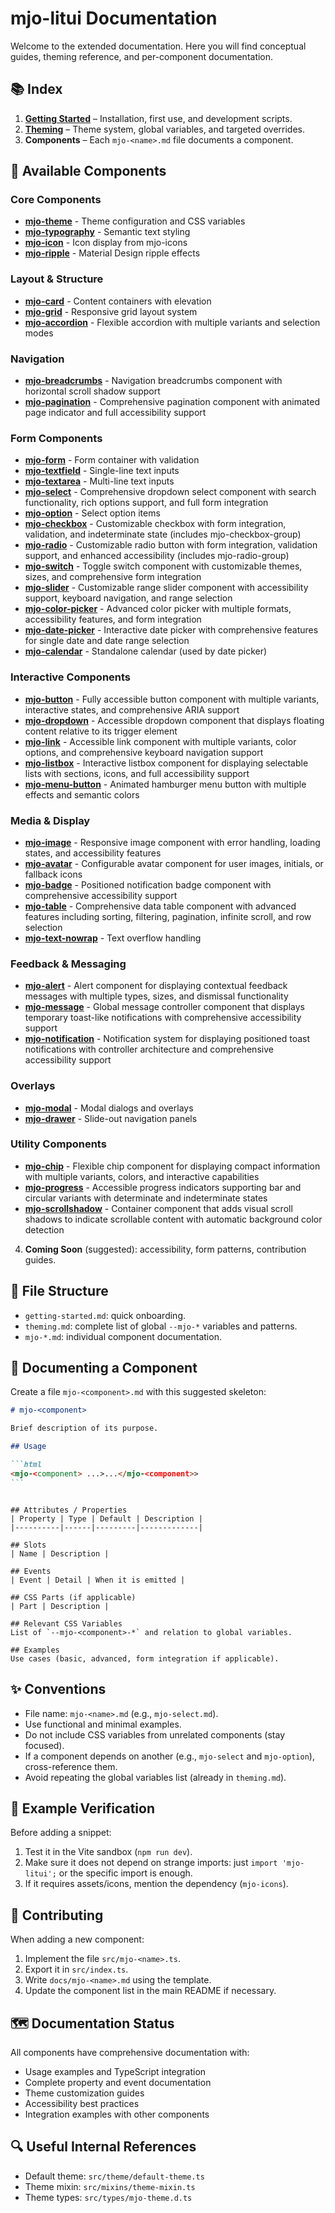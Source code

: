 # mjo-litui Documentation

Welcome to the extended documentation. Here you will find conceptual guides, theming reference, and per-component documentation.

## 📚 Index

1. **[Getting Started](getting-started.md)** – Installation, first use, and development scripts.
2. **[Theming](theming.md)** – Theme system, global variables, and targeted overrides.
3. **Components** – Each `mjo-<name>.md` file documents a component.

## 🧩 Available Components

### Core Components

- **[mjo-theme](mjo-theme.md)** - Theme configuration and CSS variables
- **[mjo-typography](mjo-typography.md)** - Semantic text styling
- **[mjo-icon](mjo-icon.md)** - Icon display from mjo-icons
- **[mjo-ripple](mjo-ripple.md)** - Material Design ripple effects

### Layout & Structure

- **[mjo-card](mjo-card.md)** - Content containers with elevation
- **[mjo-grid](mjo-grid.md)** - Responsive grid layout system
- **[mjo-accordion](mjo-accordion.md)** - Flexible accordion with multiple variants and selection modes

### Navigation

- **[mjo-breadcrumbs](mjo-breadcrumbs.md)** - Navigation breadcrumbs component with horizontal scroll shadow support
- **[mjo-pagination](mjo-pagination.md)** - Comprehensive pagination component with animated page indicator and full accessibility support

### Form Components

- **[mjo-form](mjo-form.md)** - Form container with validation
- **[mjo-textfield](mjo-textfield.md)** - Single-line text inputs
- **[mjo-textarea](mjo-textarea.md)** - Multi-line text inputs
- **[mjo-select](mjo-select.md)** - Comprehensive dropdown select component with search functionality, rich options support, and full form integration
- **[mjo-option](mjo-option.md)** - Select option items
- **[mjo-checkbox](mjo-checkbox.md)** - Customizable checkbox with form integration, validation, and indeterminate state (includes mjo-checkbox-group)
- **[mjo-radio](mjo-radio.md)** - Customizable radio button with form integration, validation support, and enhanced accessibility (includes mjo-radio-group)
- **[mjo-switch](mjo-switch.md)** - Toggle switch component with customizable themes, sizes, and comprehensive form integration
- **[mjo-slider](mjo-slider.md)** - Customizable range slider component with accessibility support, keyboard navigation, and range selection
- **[mjo-color-picker](mjo-color-picker.md)** - Advanced color picker with multiple formats, accessibility features, and form integration
- **[mjo-date-picker](mjo-date-picker.md)** - Interactive date picker with comprehensive features for single date and date range selection
- **[mjo-calendar](mjo-calendar.md)** - Standalone calendar (used by date picker)

### Interactive Components

- **[mjo-button](mjo-button.md)** - Fully accessible button component with multiple variants, interactive states, and comprehensive ARIA support
- **[mjo-dropdown](mjo-dropdown.md)** - Accessible dropdown component that displays floating content relative to its trigger element
- **[mjo-link](mjo-link.md)** - Accessible link component with multiple variants, color options, and comprehensive keyboard navigation support
- **[mjo-listbox](mjo-listbox.md)** - Interactive listbox component for displaying selectable lists with sections, icons, and full accessibility support
- **[mjo-menu-button](mjo-menu-button.md)** - Animated hamburger menu button with multiple effects and semantic colors

### Media & Display

- **[mjo-image](mjo-image.md)** - Responsive image component with error handling, loading states, and accessibility features
- **[mjo-avatar](mjo-avatar.md)** - Configurable avatar component for user images, initials, or fallback icons
- **[mjo-badge](mjo-badge.md)** - Positioned notification badge component with comprehensive accessibility support
- **[mjo-table](mjo-table.md)** - Comprehensive data table component with advanced features including sorting, filtering, pagination, infinite scroll, and row selection
- **[mjo-text-nowrap](mjo-text-nowrap.md)** - Text overflow handling

### Feedback & Messaging

- **[mjo-alert](mjo-alert.md)** - Alert component for displaying contextual feedback messages with multiple types, sizes, and dismissal functionality
- **[mjo-message](mjo-message.md)** - Global message controller component that displays temporary toast-like notifications with comprehensive accessibility support
- **[mjo-notification](mjo-notification.md)** - Notification system for displaying positioned toast notifications with controller architecture and comprehensive accessibility support

### Overlays

- **[mjo-modal](mjo-modal.md)** - Modal dialogs and overlays
- **[mjo-drawer](mjo-drawer.md)** - Slide-out navigation panels

### Utility Components

- **[mjo-chip](mjo-chip.md)** - Flexible chip component for displaying compact information with multiple variants, colors, and interactive capabilities
- **[mjo-progress](mjo-progress.md)** - Accessible progress indicators supporting bar and circular variants with determinate and indeterminate states
- **[mjo-scrollshadow](mjo-scrollshadow.md)** - Container component that adds visual scroll shadows to indicate scrollable content with automatic background color detection

4. **Coming Soon** (suggested): accessibility, form patterns, contribution guides.

## 🧱 File Structure

- `getting-started.md`: quick onboarding.
- `theming.md`: complete list of global `--mjo-*` variables and patterns.
- `mjo-*.md`: individual component documentation.

## 🧩 Documenting a Component

Create a file `mjo-<component>.md` with this suggested skeleton:

````markdown
# mjo-<component>

Brief description of its purpose.

## Usage

```html
<mjo-<component> ...>...</mjo-<component>>
```
````

```

## Attributes / Properties
| Property | Type | Default | Description |
|----------|------|---------|-------------|

## Slots
| Name | Description |

## Events
| Event | Detail | When it is emitted |

## CSS Parts (if applicable)
| Part | Description |

## Relevant CSS Variables
List of `--mjo-<component>-*` and relation to global variables.

## Examples
Use cases (basic, advanced, form integration if applicable).
```

## ✨ Conventions

- File name: `mjo-<name>.md` (e.g., `mjo-select.md`).
- Use functional and minimal examples.
- Do not include CSS variables from unrelated components (stay focused).
- If a component depends on another (e.g., `mjo-select` and `mjo-option`), cross-reference them.
- Avoid repeating the global variables list (already in `theming.md`).

## 🧪 Example Verification

Before adding a snippet:

1. Test it in the Vite sandbox (`npm run dev`).
2. Make sure it does not depend on strange imports: just `import 'mjo-litui';` or the specific import is enough.
3. If it requires assets/icons, mention the dependency (`mjo-icons`).

## 🤝 Contributing

When adding a new component:

1. Implement the file `src/mjo-<name>.ts`.
2. Export it in `src/index.ts`.
3. Write `docs/mjo-<name>.md` using the template.
4. Update the component list in the main README if necessary.

## 🗺️ Documentation Status

All components have comprehensive documentation with:

- Usage examples and TypeScript integration
- Complete property and event documentation
- Theme customization guides
- Accessibility best practices
- Integration examples with other components

## 🔍 Useful Internal References

- Default theme: `src/theme/default-theme.ts`
- Theme mixin: `src/mixins/theme-mixin.ts`
- Theme types: `src/types/mjo-theme.d.ts`
